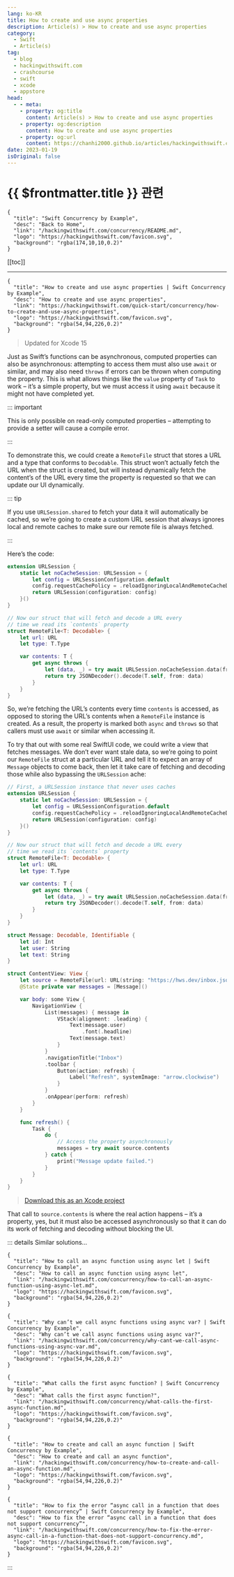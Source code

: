 ```yaml
---
lang: ko-KR
title: How to create and use async properties
description: Article(s) > How to create and use async properties
category:
  - Swift
  - Article(s)
tag: 
  - blog
  - hackingwithswift.com
  - crashcourse
  - swift
  - xcode
  - appstore
head:
  - - meta:
    - property: og:title
      content: Article(s) > How to create and use async properties
    - property: og:description
      content: How to create and use async properties
    - property: og:url
      content: https://chanhi2000.github.io/articles/hackingwithswift.com/concurrency/how-to-create-and-use-async-properties.html
date: 2023-01-19
isOriginal: false
---
```


# {{ $frontmatter.title }} 관련

```component VPCard
{
  "title": "Swift Concurrency by Example",
  "desc": "Back to Home",
  "link": "/hackingwithswift.com/concurrency/README.md",
  "logo": "https://hackingwithswift.com/favicon.svg",
  "background": "rgba(174,10,10,0.2)"
}
```

[[toc]]

---

```component VPCard
{
  "title": "How to create and use async properties | Swift Concurrency by Example",
  "desc": "How to create and use async properties",
  "link": "https://hackingwithswift.com/quick-start/concurrency/how-to-create-and-use-async-properties", 
  "logo": "https://hackingwithswift.com/favicon.svg",
  "background": "rgba(54,94,226,0.2)"
}
```

> Updated for Xcode 15

Just as Swift’s functions can be asynchronous, computed properties can also be asynchronous: attempting to access them must also use `await` or similar, and may also need `throws` if errors can be thrown when computing the property. This is what allows things like the `value` property of `Task` to work – it’s a simple property, but we must access it using `await` because it might not have completed yet.

::: important

This is only possible on read-only computed properties – attempting to provide a setter will cause a compile error.

:::

To demonstrate this, we could create a `RemoteFile` struct that stores a URL and a type that conforms to `Decodable`. This struct won’t actually fetch the URL when the struct is created, but will instead dynamically fetch the content’s of the URL every time the property is requested so that we can update our UI dynamically.

::: tip

If you use `URLSession.shared` to fetch your data it will automatically be cached, so we’re going to create a custom URL session that always ignores local and remote caches to make sure our remote file is always fetched.

:::

Here’s the code:

```swift
extension URLSession {
    static let noCacheSession: URLSession = {
        let config = URLSessionConfiguration.default
        config.requestCachePolicy = .reloadIgnoringLocalAndRemoteCacheData
        return URLSession(configuration: config)
    }()
}

// Now our struct that will fetch and decode a URL every
// time we read its `contents` property
struct RemoteFile<T: Decodable> {
    let url: URL
    let type: T.Type

    var contents: T {
        get async throws {
            let (data, _) = try await URLSession.noCacheSession.data(from: url)
            return try JSONDecoder().decode(T.self, from: data)
        }
    }
}
```

So, we’re fetching the URL’s contents every time `contents` is accessed, as opposed to storing the URL’s contents when a `RemoteFile` instance is created. As a result, the property is marked both `async` and `throws` so that callers must use `await` or similar when accessing it.

To try that out with some real SwiftUI code, we could write a view that fetches messages. We don’t ever want stale data, so we’re going to point our `RemoteFile` struct at a particular URL and tell it to expect an array of `Message` objects to come back, then let it take care of fetching and decoding those while also bypassing the `URLSession` ache:

```swift
// First, a URLSession instance that never uses caches
extension URLSession {
    static let noCacheSession: URLSession = {
        let config = URLSessionConfiguration.default
        config.requestCachePolicy = .reloadIgnoringLocalAndRemoteCacheData
        return URLSession(configuration: config)
    }()
}

// Now our struct that will fetch and decode a URL every
// time we read its `contents` property
struct RemoteFile<T: Decodable> {
    let url: URL
    let type: T.Type

    var contents: T {
        get async throws {
            let (data, _) = try await URLSession.noCacheSession.data(from: url)
            return try JSONDecoder().decode(T.self, from: data)
        }
    }
}

struct Message: Decodable, Identifiable {
    let id: Int
    let user: String
    let text: String
}

struct ContentView: View {
    let source = RemoteFile(url: URL(string: "https://hws.dev/inbox.json")!, type: [Message].self)
    @State private var messages = [Message]()

    var body: some View {
        NavigationView {
            List(messages) { message in
                VStack(alignment: .leading) {
                    Text(message.user)
                        .font(.headline)
                    Text(message.text)
                }
            }
            .navigationTitle("Inbox")
            .toolbar {
                Button(action: refresh) {
                    Label("Refresh", systemImage: "arrow.clockwise")
                }
            }
            .onAppear(perform: refresh)
        }
    }

    func refresh() {
        Task {
            do {
                // Access the property asynchronously
                messages = try await source.contents
            } catch {
                print("Message update failed.")
            }
        }
    }
}
```

> [<FontIcon icon="fas fa-file-zipper"/>Download this as an Xcode project](https://hackingwithswift.com/files/projects/concurrency/how-to-create-and-use-async-properties-1.zip)

That call to `source.contents` is where the real action happens – it’s a property, yes, but it must also be accessed asynchronously so that it can do its work of fetching and decoding without blocking the UI.

::: details Similar solutions…

```component VPCard
{
  "title": "How to call an async function using async let | Swift Concurrency by Example",
  "desc": "How to call an async function using async let",
  "link": "/hackingwithswift.com/concurrency/how-to-call-an-async-function-using-async-let.md",
  "logo": "https://hackingwithswift.com/favicon.svg",
  "background": "rgba(54,94,226,0.2)"
}
```

```component VPCard
{
  "title": "Why can’t we call async functions using async var? | Swift Concurrency by Example",
  "desc": "Why can’t we call async functions using async var?",
  "link": "/hackingwithswift.com/concurrency/why-cant-we-call-async-functions-using-async-var.md",
  "logo": "https://hackingwithswift.com/favicon.svg",
  "background": "rgba(54,94,226,0.2)"
}
```

```component VPCard
{
  "title": "What calls the first async function? | Swift Concurrency by Example",
  "desc": "What calls the first async function?",
  "link": "/hackingwithswift.com/concurrency/what-calls-the-first-async-function.md",
  "logo": "https://hackingwithswift.com/favicon.svg",
  "background": "rgba(54,94,226,0.2)"
}
```

```component VPCard
{
  "title": "How to create and call an async function | Swift Concurrency by Example",
  "desc": "How to create and call an async function",
  "link": "/hackingwithswift.com/concurrency/how-to-create-and-call-an-async-function.md",
  "logo": "https://hackingwithswift.com/favicon.svg",
  "background": "rgba(54,94,226,0.2)"
}
```

```component VPCard
{
  "title": "How to fix the error “async call in a function that does not support concurrency” | Swift Concurrency by Example",
  "desc": "How to fix the error “async call in a function that does not support concurrency”",
  "link": "/hackingwithswift.com/concurrency/how-to-fix-the-error-async-call-in-a-function-that-does-not-support-concurrency.md",
  "logo": "https://hackingwithswift.com/favicon.svg",
  "background": "rgba(54,94,226,0.2)"
}
```

:::

